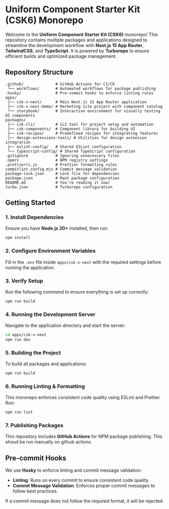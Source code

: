 # Uniform Component Starter Kit (CSK6) Monorepo

Welcome to the **Uniform Component Starter Kit (CSK6)** monorepo! This repository contains multiple packages and applications designed to streamline the development workflow with **Next.js 15 App Router**, **TailwindCSS**, and **TypeScript**. It is powered by **Turborepo** to ensure efficient builds and optimized package management.

## Repository Structure

```
.github/              # GitHub Actions for CI/CD
 └── workflows/       # Automated workflows for package publishing
.husky/               # Pre-commit hooks to enforce linting rules
apps/
 ├── csk-v-next/      # Main Next.js 15 App Router application
 ├── csk-v-next-demo/ # Marketing site project with component catalog
 └── storybook/       # Interactive environment for visually testing UI components
packages/
 ├── csk-cli/         # CLI tool for project setup and automation
 ├── csk-components/  # Component library for building UI
 ├── csk-recipes/     # Predefined recipes for integrating features
 ├── design-extensions-tools/ # Utilities for design extension integration
 ├── eslint-config/   # Shared ESLint configuration
 └── typescript-config/ # Shared TypeScript configuration
.gitignore            # Ignoring unnecessary files
.npmrc                # NPM registry settings
.prettierrc.js        # Prettier formatting rules
commitlint.config.mjs # Commit message validation
package-lock.json     # Lock file for dependencies
package.json          # Root package configuration
README.md             # You're reading it now!
turbo.json            # Turborepo configuration
```

## Getting Started

### 1. Install Dependencies

Ensure you have **Node.js 20+** installed, then run:

```bash
npm install
```

### 2. Configure Environment Variables

Fill in the `.env` file inside `apps/csk-v-next` with the required settings before running the application.

### 3. Verify Setup

Run the following command to ensure everything is set up correctly:

```bash
npm run build
```

### 4. Running the Development Server

Navigate to the application directory and start the server:

```bash
cd apps/csk-v-next
npm run dev
```

### 5. Building the Project

To build all packages and applications:

```bash
npm run build
```

### 6. Running Linting & Formatting

This monorepo enforces consistent code quality using ESLint and Prettier. Run:

```bash
npm run lint
```

### 7. Publishing Packages

This repository includes **GitHub Actions** for NPM package publishing. This shoud be run manually on github actions.

## Pre-commit Hooks

We use **Husky** to enforce linting and commit message validation:

- **Linting**: Runs on every commit to ensure consistent code quality.
- **Commit Message Validation**: Enforces proper commit messages to follow best practices.

If a commit message does not follow the required format, it will be rejected.
